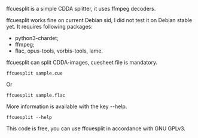 ffcuesplit is a simple CDDA splitter, it uses ffmpeg decoders.

ffcuesplit works fine on current Debian sid, I did not test it
on Debian stable yet. It requires following packages:

* python3-chardet;
* ffmpeg;
* flac, opus-tools, vorbis-tools, lame.

ffcuesplit can split CDDA-images, cuesheet file is mandatory.

```
ffcuesplit sample.cue
```

Or

```
ffcuesplit sample.flac
```

More information is available with the key --help.

```
ffcuesplit --help
```

This code is free, you can use ffcuesplit in accordance with GNU GPLv3.
